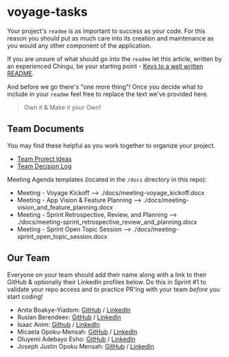 # voyage-tasks

Your project's `readme` is as important to success as your code. For 
this reason you should put as much care into its creation and maintenance
as you would any other component of the application.

If you are unsure of what should go into the `readme` let this article,
written by an experienced Chingu, be your starting point - 
[Keys to a well written README](https://tinyurl.com/yk3wubft).

And before we go there's "one more thing"! Once you decide what to include
in your `readme` feel free to replace the text we've provided here.

> Own it & Make it your Own!

## Team Documents

You may find these helpful as you work together to organize your project.

- [Team Project Ideas](./docs/team_project_ideas.md)
- [Team Decision Log](./docs/team_decision_log.md)

Meeting Agenda templates (located in the `/docs` directory in this repo):

- Meeting - Voyage Kickoff --> ./docs/meeting-voyage_kickoff.docx
- Meeting - App Vision & Feature Planning --> ./docs/meeting-vision_and_feature_planning.docx
- Meeting - Sprint Retrospective, Review, and Planning --> ./docs/meeting-sprint_retrospective_review_and_planning.docx
- Meeting - Sprint Open Topic Session --> ./docs/meeting-sprint_open_topic_session.docx

## Our Team

Everyone on your team should add their name along with a link to their GitHub
& optionally their LinkedIn profiles below. Do this in Sprint #1 to validate
your repo access and to practice PR'ing with your team *before* you start
coding!

- Anita Boakye-Yiadom: [GitHub](https://github.com/AnitaBoakye) / [LinkedIn](https://www.linkedin.com/in/anitaboakyeyiadom/)
- Ruslan Berendeev: [GitHub](https://github.com/rusbers) / [LinkedIn](https://www.linkedin.com/in/ruslan-berendeev/)
- Isaac Anim: [Github](https://github.com/yawcoder) / [LinkedIn](https://www.linkedin.com/in/yawcoder)
- Micaela Opoku-Mensah: [GitHub](https://github.com/mickeymic25) / [LinkedIn](https://www.linkedin.com/in/micaela-opoku-mensah/)
- Oluyemi Adebayo Esho: [GitHub](https://github.com/yemiesho) / [LinkedIn](https://:www.linkedin.com/in/oluyemi-adebayo-esho/)  
- Joseph Justin Opoku Mensah: [GitHub](https://github.com/justinjoe) / [LinkedIn](https://www.linkedin.com/in/josephjustin-om/)
